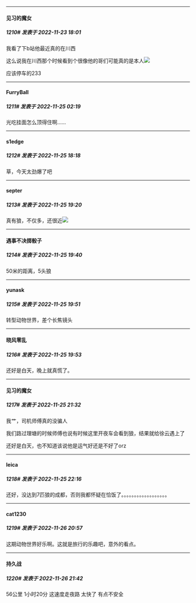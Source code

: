 

*****

####  见习的魔女  
##### 1210#       发表于 2022-11-23 18:01

我看了下b站他最近真的在川西

这么说我在川西那个时候看到个很像他的哥们可能真的是本人<img src="https://static.saraba1st.com/image/smiley/face2017/001.png" referrerpolicy="no-referrer">

应该停车的233



*****

####  FurryBall  
##### 1211#       发表于 2022-11-25 02:19

光吃挂面怎么顶得住啊……



*****

####  s1edge  
##### 1212#       发表于 2022-11-25 18:18

草，今天太劲爆了吧



*****

####  septer  
##### 1213#       发表于 2022-11-25 19:20

真有狼，不仅多，还很近<img src="https://static.saraba1st.com/image/smiley/face2017/124.png" referrerpolicy="no-referrer">



*****

####  遇事不决掷骰子  
##### 1214#       发表于 2022-11-25 19:40

50米的距离，5头狼



*****

####  yunask  
##### 1215#       发表于 2022-11-25 19:51

转型动物世界，差个长焦镜头

*****

####  晓风零乱  
##### 1216#       发表于 2022-11-25 19:53

还好是白天，晚上就真慌了。



*****

####  见习的魔女  
##### 1217#       发表于 2022-11-25 21:32

我艹，司机师傅真的没骗人

我们路过理塘的时候师傅也说有时候这里开夜车会看到狼，结果就给徐云遇上了

还好是白天，也不知道该说他是运气好还是不好了orz



*****

####  leica  
##### 1218#       发表于 2022-11-25 22:16

还好，没达到7匹狼的成都，否则我都怀疑在恰饭了。。。。。。。。。。。。。。。。。。



*****

####  cat1230  
##### 1219#       发表于 2022-11-26 20:57

这期动物世界好乐啊。这就是旅行的乐趣吧，意外的看点。



*****

####  持久战  
##### 1220#       发表于 2022-11-26 21:42

56公里 1小时20分 这速度走夜路 太快了 有点不安全

